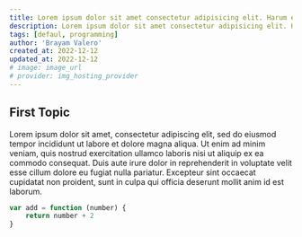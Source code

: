```yaml
---
title: Lorem ipsum dolor sit amet consectetur adipisicing elit. Harum eos dolores itaque neque laudantium explicabo obcaecati vel
description: Lorem ipsum dolor sit amet consectetur adipisicing elit. Harum eos dolores itaque neque laudantium explicabo obcaecati vel enim nemo unde
tags: [defaul, programming]
author: 'Brayam Valero'
created_at: 2022-12-12
updated_at: 2022-12-12
# image: image_url
# provider: img_hosting_provider
---
```


## First Topic

Lorem ipsum dolor sit amet, consectetur adipiscing elit, sed do eiusmod tempor incididunt ut labore et dolore magna aliqua. Ut enim ad minim veniam, quis nostrud exercitation ullamco laboris nisi ut aliquip ex ea commodo consequat. Duis aute irure dolor in reprehenderit in voluptate velit esse cillum dolore eu fugiat nulla pariatur. Excepteur sint occaecat cupidatat non proident, sunt in culpa qui officia deserunt mollit anim id est laborum.

```js
var add = function (number) {
    return number + 2
}
```
